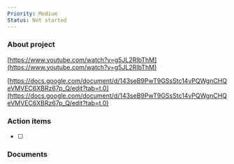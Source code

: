 ```yaml
---
Priority: Medium
Status: Not started
---
```

### About project

[https://www.youtube.com/watch?v=g5JL2RIbThM](https://www.youtube.com/watch?v=g5JL2RIbThM)

[https://docs.google.com/document/d/143seB9PwT9GSsStc14vPQWgnCHQeVMVEC6XBRz67p_Q/edit?tab=t.0](https://docs.google.com/document/d/143seB9PwT9GSsStc14vPQWgnCHQeVMVEC6XBRz67p_Q/edit?tab=t.0)

  

### Action items

- [ ]

  

### Documents

[](https://www.notion.soundefined)